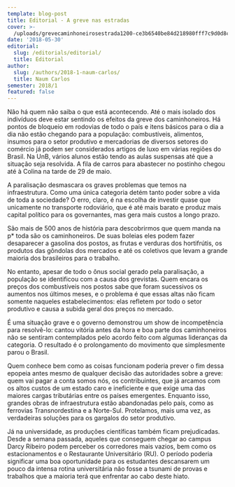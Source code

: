 ```yaml
---
template: blog-post
title: Editorial - A greve nas estradas
cover: >-
  /uploads/grevecaminhoneirosestrada1200-ce3b6540be84d218980fff7c9d0d8c44-1200x600.jpg
date: '2018-05-30'
editorial:
  slug: /editorials/editorial/
  title: Editorial
author:
  slug: /authors/2018-1-naum-carlos/
  title: Naum Carlos
semester: 2018/1
featured: false
---
```

Não há quem não saiba o que está acontecendo. Até o mais isolado dos indivíduos deve estar sentindo os efeitos da greve dos caminhoneiros. Há pontos de bloqueio em rodovias de todo o país e itens básicos para o dia a dia não estão chegando para a população: combustíveis, alimentos, insumos para o setor produtivo e mercadorias de diversos setores do comércio já podem ser considerados artigos de luxo em várias regiões do Brasil. Na UnB, vários alunos estão tendo as aulas suspensas até que a situação seja resolvida. A fila de carros para abastecer no postinho chegou até à Colina na tarde de 29 de maio.



A paralisação desmascara os graves problemas que temos na infraestrutura. Como uma única categoria detém tanto poder sobre a vida de toda a sociedade? O erro, claro, é na escolha de investir quase que unicamente no transporte rodoviário, que é até mais barato e produz mais capital político para os governantes, mas gera mais custos a longo prazo.



São mais de 500 anos de história para descobrirmos que quem manda na p* toda são os caminhoneiros. De suas boleias eles podem fazer desaparecer a gasolina dos postos, as frutas e verduras dos hortifrútis, os produtos das gôndolas dos mercados e até os coletivos que levam a grande maioria dos brasileiros para o trabalho.  



No entanto, apesar de todo o ônus social gerado pela paralisação, a população se identificou com a causa dos grevistas. Quem encara os preços dos combustíveis nos postos sabe que foram sucessivos os aumentos nos últimos meses, e o problema é que essas altas não ficam somente naqueles estabelecimentos: elas refletem por todo o setor produtivo e causa a subida geral dos preços no mercado.



É uma situação grave e o governo demonstrou um show de incompetência para resolvê-lo: cantou vitória antes da hora e boa parte dos caminhoneiros não se sentiram contemplados pelo acordo feito com algumas lideranças da categoria. O resultado é o prolongamento do movimento que simplesmente parou o Brasil.



Quem conhece bem como as coisas funcionam poderia prever o fim dessa epopeia antes mesmo de qualquer decisão das autoridades sobre a greve: quem vai pagar a conta somos nós, os contribuintes, que já arcamos com os altos custos de um estado caro e ineficiente e que exige uma das maiores cargas tributárias entre os países emergentes. Enquanto isso, grandes obras de infraestrutura estão abandonadas pelo país, como as ferrovias Transnordestina e a Norte-Sul. Protelamos, mais uma vez, as verdadeiras soluções para os gargalos do setor produtivo.



Já na universidade, as produções científicas também ficam prejudicadas. Desde a semana passada, aqueles que conseguem chegar ao campus Darcy Ribeiro podem perceber os corredores mais vazios, bem como os estacionamentos e o Restaurante Universitário (RU). O período poderia significar uma boa oportunidade para os estudantes descansarem um pouco da intensa rotina universitária não fosse a tsunami de provas e trabalhos que a maioria terá que enfrentar ao cabo deste hiato.

